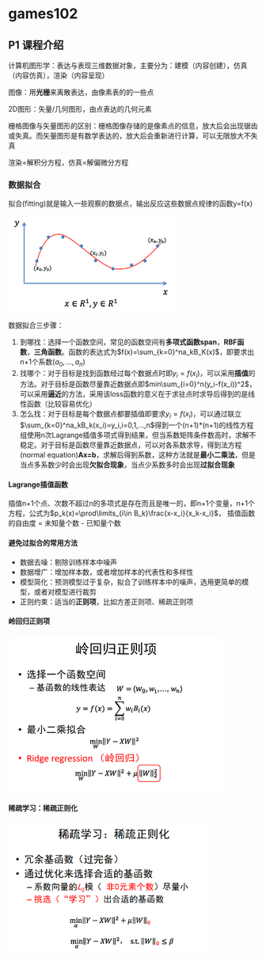 # games102

## P1 课程介绍

计算机图形学：表达与表现三维数据对象，主要分为：建模（内容创建），仿真（内容仿真），渲染（内容呈现）

图像：用**光栅**来离散表达，由像素表的的一些点

2D图形：矢量/几何图形，由点表达的几何元素

栅格图像与矢量图形的区别：栅格图像存储的是像素点的信息，放大后会出现锯齿或失真。而矢量图形是有数学表达的，放大后会重新进行计算，可以无限放大不失真

渲染=解积分方程，仿真=解偏微分方程

### 数据拟合

拟合(fitting)就是输入一些观察的数据点，输出反应这些数据点规律的函数y=f(x)

<img src="Notes.assets/1681720688566.png" alt="1681720688566" style="zoom:50%;" />

数据拟合三步骤：

1. 到哪找：选择一个函数空间，常见的函数空间有**多项式函数span**，**RBF函数**，**三角函数**。函数的表达式为$f(x)=\sum_{k=0}^na_kB_K(x)$，即要求出n+1个系数$(a_0,...,a_n)$
2. 找哪个：对于目标是找到函数经过每个数据点时即$y_i=f(x_i)$，可以采用**插值**的方法。对于目标是函数尽量靠近数据点即$min\sum_{i=0}^n(y_i-f(x_i))^2$，可以采用**逼近**的方法，采用该loss函数的意义在于求驻点时求导后得到的是线性函数（比较容易优化）
3. 怎么找：对于目标是每个数据点都要插值即要求$y_i=f(x_i)$，可以通过联立$\sum_{k=0}^na_kB_k(x_i)=y_i,i=0,1,...,n$得到一个(n+1)*(n+1)的线性方程组使用n次Lagrange插值多项式得到结果，但当系数矩阵条件数高时，求解不稳定。对于目标是函数尽量靠近数据点，可以对各系数求导，得到法方程(normal equation)**Ax=b**，求解后得到系数，这种方法就是**最小二乘法**，但是当点多系数少时会出现**欠拟合现象**，当点少系数多时会出现**过拟合现象**

#### Lagrange插值函数 

插值n+1个点、次数不超过n的多项式是存在而且是唯一的，即n+1个变量，n+1个方程，公式为$p_k(x)=\prod\limits_{i\in B_k}\frac{x-x_i}{x_k-x_i}$， 插值函数的自由度 = 未知量个数 - 已知量个数

#### 避免过拟合的常用方法 

- 数据去噪：剔除训练样本中噪声
- 数据增广：增加样本数，或者增加样本的代表性和多样性 
- 模型简化：预测模型过于复杂，拟合了训练样本中的噪声，选用更简单的模型，或者对模型进行裁剪  
- 正则约束：适当的**正则项**，比如方差正则项、稀疏正则项 

#### 岭回归正则项 

<img src="Notes.assets/1681723090891.png" alt="1681723090891" style="zoom:50%;" />

#### 稀疏学习：稀疏正则化 

<img src="Notes.assets/1681723106042.png" alt="1681723106042" style="zoom:50%;" />
